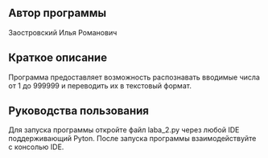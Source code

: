 ## Автор программы
Заостровский Илья Романович
## Краткое описание
Программа предоставляет возможность распознавать вводимые числа от 1 до 999999 и переводить их в текстовый формат.
## Руководства пользования
Для запуска программы откройте файл laba_2.py через любой IDE поддерживающий Pyton. После запуска программы взаимодействуйте с консолью IDE.
